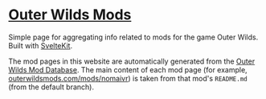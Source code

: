 # [Outer Wilds Mods](https://outerwildsmods.com/)

Simple page for aggregating info related to mods for the game Outer Wilds. Built with [SvelteKit](https://kit.svelte.dev/).

The mod pages in this website are automatically generated from the [Outer Wilds Mod Database](https://github.com/Raicuparta/ow-mod-db). The main content of each mod page (for example, [outerwildsmods.com/mods/nomaivr](https://outerwildsmods.com/mods/nomaivr/)) is taken from that mod's `README.md` (from the default branch).
